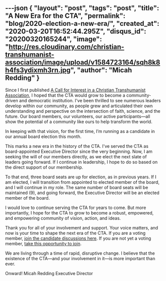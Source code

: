 ---json
{
	"layout": "post",
	"tags": "post",
    "title": "A New Era for the CTA",
    "permalink": "blog/2020-election-a-new-era/",
    "created_at": "2020-03-20T16:52:44.295Z",
    "disqus_id": "20200320165244",
    "image":  "http://res.cloudinary.com/christian-transhumanist-association/image/upload/v1584723164/sqh8k8h4fs3ydixmh3rn.jpg",
    "author": "Micah Redding"
}
---
Since I first published [A Call for Interest in a Christian Transhumanist Association](http://micahredding.com/blog/2013/07/07/interested-christian-transhumanism), I hoped that the CTA would grow to become a community-driven and democratic institution. I've been thrilled to see numerous leaders develop within our community, as people grew and articulated their own understanding and perspective on the intersection of faith, science, and the future. Our board members, our volunteers, our active participants—all show the potential of a community like ours to help transform the world.

In keeping with that vision, for the first time, I’m running as a candidate in our annual board election this month. 

This marks a new era in the history of the CTA. I've served the CTA as board-appointed Executive Director since the very beginning. Now, I am seeking the will of our members directly, as we elect the next slate of leaders going forward. If I continue in leadership, I hope to do so based on the direct support of our membership.

To that end, three board seats are up for election, as in previous years. If I am elected, I will transition from appointed to elected member of the board, and I will continue in my role. The same number of board seats will be maintained (9), and going forward, the Executive Director will be an elected member of the board.

I would love to continue serving the CTA for years to come. But more importantly, I hope for the CTA to grow to become a robust, empowered, and empowering community of vision, action, and ideas.

Thank you for all of your involvement and support. Your voice matters, and now is your time to shape the next era of the CTA. If you are a voting member, [join the candidate discussions here](https://www.facebook.com/groups/ChristianTranshumanistAssociation/). If you are not yet a voting member, [take this opportunity to join](https://www.christiantranshumanism.org/join).

We are living through a time of rapid, disruptive change. I believe that the existence of the CTA—and your involvement in it—is more important than ever.

Onward!
Micah Redding
Executive Director